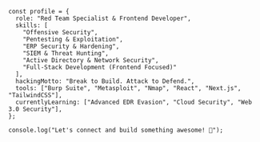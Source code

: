 <pre>
  <code>
const profile = {  
  role: "Red Team Specialist & Frontend Developer",  
  skills: [  
    "Offensive Security",  
    "Pentesting & Exploitation",  
    "ERP Security & Hardening",  
    "SIEM & Threat Hunting",  
    "Active Directory & Network Security",  
    "Full-Stack Development (Frontend Focused)"  
  ],  
  hackingMotto: "Break to Build. Attack to Defend.",  
  tools: ["Burp Suite", "Metasploit", "Nmap", "React", "Next.js", "TailwindCSS"],  
  currentlyLearning: ["Advanced EDR Evasion", "Cloud Security", "Web 3.0 Security"],  
};  

console.log("Let's connect and build something awesome! 🚀");
  </code>
</pre>
